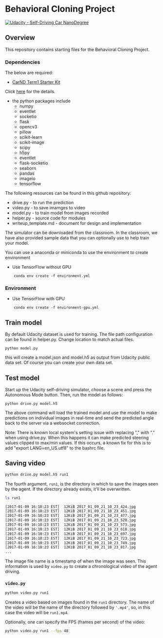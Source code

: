 # Behavioral Cloning Project

[![Udacity - Self-Driving Car NanoDegree](https://s3.amazonaws.com/udacity-sdc/github/shield-carnd.svg)](http://www.udacity.com/drive)

Overview
---
This repository contains starting files for the Behavioral Cloning Project.


### Dependencies
The below are required:

* [CarND Term1 Starter Kit](https://github.com/udacity/CarND-Term1-Starter-Kit)

Click [here](https://github.com/udacity/CarND-Term1-Starter-Kit/blob/master/README.md) for the details.
*  the python packages include
    - numpy
    - eventlet
    - socketio
    - flask
    - opencv3
    - pillow
    - scikit-learn
    - scikit-image
    - scipy
    - h5py
    - eventlet
    - flask-socketio
    - seaborn
    - pandas
    - imageio
    - tensorflow
    
The following resources can be found in this github repository:
* drive.py - to run the prediction 
* video.py - to save imamges to video
* model.py - to train model from images recorded
* helper.py - source code for modules
* writeup_template.md - document for design and implementation

The simulator can be downloaded from the classroom. In the classroom, we have also provided sample data that you can optionally use to help train your model.

You can use a anaconda or miniconda to use the environment to create environment
*  Use TensorFlow without GPU
```
    conda env create -f environment.yml 
```
### Environment 
*  Use TensorFlow with GPU
```
    conda env create -f environment-gpu.yml
```

## Train model

By default Udacity dataset is used for training. The file path configuration can be found in helper.py. Change location to match actual files.
```
python model.py
```
this will create a model.json and model.h5 as output from Udacity public data set. Of course you can create your own data set.

## Test  model 

Start up the Udacity self-driving simulator, choose a scene and press the Autonomous Mode button. Then, run the model as follows:

```
python drive.py model.h5
```

The above command will load the trained model and use the model to make predictions on individual images in real-time and send the predicted angle back to the server via a websocket connection.

Note: There is known local system's setting issue with replacing "," with "." when using drive.py. When this happens it can make predicted steering values clipped to max/min values. If this occurs, a known fix for this is to add "export LANG=en_US.utf8" to the bashrc file.

## Saving video

```sh
python drive.py model.h5 run1
```

The fourth argument, `run1`, is the directory in which to save the images seen by the agent. If the directory already exists, it'll be overwritten.

```sh
ls run1

[2017-01-09 16:10:23 EST]  12KiB 2017_01_09_21_10_23_424.jpg
[2017-01-09 16:10:23 EST]  12KiB 2017_01_09_21_10_23_451.jpg
[2017-01-09 16:10:23 EST]  12KiB 2017_01_09_21_10_23_477.jpg
[2017-01-09 16:10:23 EST]  12KiB 2017_01_09_21_10_23_528.jpg
[2017-01-09 16:10:23 EST]  12KiB 2017_01_09_21_10_23_573.jpg
[2017-01-09 16:10:23 EST]  12KiB 2017_01_09_21_10_23_618.jpg
[2017-01-09 16:10:23 EST]  12KiB 2017_01_09_21_10_23_697.jpg
[2017-01-09 16:10:23 EST]  12KiB 2017_01_09_21_10_23_723.jpg
[2017-01-09 16:10:23 EST]  12KiB 2017_01_09_21_10_23_749.jpg
[2017-01-09 16:10:23 EST]  12KiB 2017_01_09_21_10_23_817.jpg
...
```

The image file name is a timestamp of when the image was seen. This information is used by `video.py` to create a chronological video of the agent driving.

### `video.py`

```sh
python video.py run1
```

Creates a video based on images found in the `run1` directory. The name of the video will be the name of the directory followed by `'.mp4'`, so, in this case the video will be `run1.mp4`.

Optionally, one can specify the FPS (frames per second) of the video:

```sh
python video.py run1 --fps 48
```


